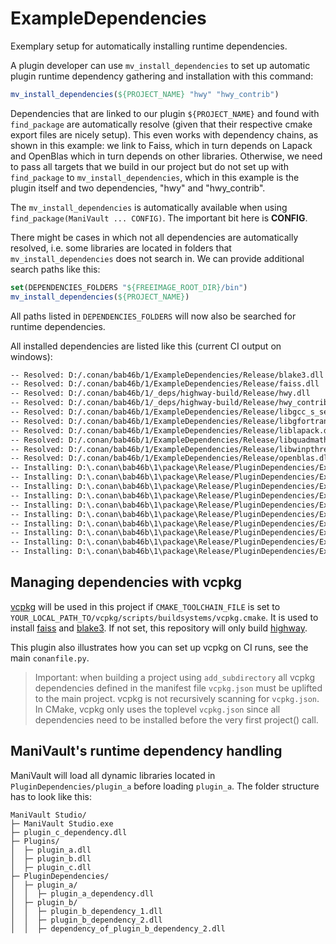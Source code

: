 # ExampleDependencies

Exemplary setup for automatically installing runtime dependencies.

A plugin developer can use `mv_install_dependencies` to set up automatic plugin runtime dependency gathering and installation with this command:
```cmake
mv_install_dependencies(${PROJECT_NAME} "hwy" "hwy_contrib")
```
Dependencies that are linked to our plugin `${PROJECT_NAME}` and found with `find_package` are automatically resolve (given that their respective cmake export files are nicely setup). This even works with dependency chains, as shown in this example: we link to Faiss, which in turn depends on Lapack and OpenBlas which in turn depends on other libraries.
Otherwise, we need to pass all targets that we build in our project but do not set up with `find_package` to `mv_install_dependencies`, which in this example is the plugin itself and two dependencies, "hwy" and "hwy_contrib". 

The `mv_install_dependencies` is automatically available when using `find_package(ManiVault ... CONFIG)`. The important bit here is **CONFIG**.

There might be cases in which not all dependencies are automatically resolved, i.e. some libraries are located in folders that `mv_install_dependencies` does not search in. We can provide additional search paths like this:
```cmake
set(DEPENDENCIES_FOLDERS "${FREEIMAGE_ROOT_DIR}/bin")
mv_install_dependencies(${PROJECT_NAME})
```
All paths listed in `DEPENDENCIES_FOLDERS` will now also be searched for runtime dependencies.

All installed dependencies are listed like this (current CI output on windows):
```bash
-- Resolved: D:/.conan/bab46b/1/ExampleDependencies/Release/blake3.dll
-- Resolved: D:/.conan/bab46b/1/ExampleDependencies/Release/faiss.dll
-- Resolved: D:/.conan/bab46b/1/_deps/highway-build/Release/hwy.dll
-- Resolved: D:/.conan/bab46b/1/_deps/highway-build/Release/hwy_contrib.dll
-- Resolved: D:/.conan/bab46b/1/ExampleDependencies/Release/libgcc_s_seh-1.dll
-- Resolved: D:/.conan/bab46b/1/ExampleDependencies/Release/libgfortran-5.dll
-- Resolved: D:/.conan/bab46b/1/ExampleDependencies/Release/liblapack.dll
-- Resolved: D:/.conan/bab46b/1/ExampleDependencies/Release/libquadmath-0.dll
-- Resolved: D:/.conan/bab46b/1/ExampleDependencies/Release/libwinpthread-1.dll
-- Resolved: D:/.conan/bab46b/1/ExampleDependencies/Release/openblas.dll
-- Installing: D:\.conan\bab46b\1\package\Release/PluginDependencies/ExampleDependenciesPlugin/blake3.dll
-- Installing: D:\.conan\bab46b\1\package\Release/PluginDependencies/ExampleDependenciesPlugin/faiss.dll
-- Installing: D:\.conan\bab46b\1\package\Release/PluginDependencies/ExampleDependenciesPlugin/hwy.dll
-- Installing: D:\.conan\bab46b\1\package\Release/PluginDependencies/ExampleDependenciesPlugin/hwy_contrib.dll
-- Installing: D:\.conan\bab46b\1\package\Release/PluginDependencies/ExampleDependenciesPlugin/libgcc_s_seh-1.dll
-- Installing: D:\.conan\bab46b\1\package\Release/PluginDependencies/ExampleDependenciesPlugin/libgfortran-5.dll
-- Installing: D:\.conan\bab46b\1\package\Release/PluginDependencies/ExampleDependenciesPlugin/liblapack.dll
-- Installing: D:\.conan\bab46b\1\package\Release/PluginDependencies/ExampleDependenciesPlugin/libquadmath-0.dll
-- Installing: D:\.conan\bab46b\1\package\Release/PluginDependencies/ExampleDependenciesPlugin/libwinpthread-1.dll
-- Installing: D:\.conan\bab46b\1\package\Release/PluginDependencies/ExampleDependenciesPlugin/openblas.dll
```

## Managing dependencies with vcpkg
[vcpkg](https://github.com/microsoft/vcpkg/) will be used in this project if `CMAKE_TOOLCHAIN_FILE` is set to `YOUR_LOCAL_PATH_TO/vcpkg/scripts/buildsystems/vcpkg.cmake`. It is used to install [faiss](https://github.com/facebookresearch/faiss) and [blake3](https://github.com/BLAKE3-team/BLAKE3). If not set, this repository will only build [highway](https://github.com/google/highway).

This plugin also illustrates how you can set up vcpkg on CI runs, see the main `conanfile.py`.

> Important: when building a project using `add_subdirectory` all vcpkg dependencies defined in the manifest file `vcpkg.json` must be uplifted to the main project. vcpkg is not recursively scanning for `vcpkg.json`. In CMake, vcpkg only uses the toplevel `vcpkg.json` since all dependencies need to be installed before the very first project() call.

## ManiVault's runtime dependency handling
ManiVault will load all dynamic libraries located in `PluginDependencies/plugin_a` before loading `plugin_a`. The folder structure has to look like this:
```
ManiVault Studio/
├─ ManiVault Studio.exe
├─ plugin_c_dependency.dll
├─ Plugins/
│  ├─ plugin_a.dll
│  ├─ plugin_b.dll
│  ├─ plugin_c.dll
├─ PluginDependencies/
│  ├─ plugin_a/
│  │  ├─ plugin_a_dependency.dll
│  ├─ plugin_b/
│  │  ├─ plugin_b_dependency_1.dll
│  │  ├─ plugin_b_dependency_2.dll
│  │  ├─ dependency_of_plugin_b_dependency_2.dll
````
